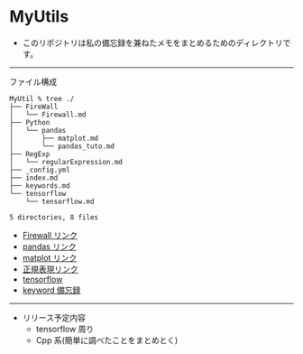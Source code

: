 # MyUtils

- このリポジトリは私の備忘録を兼ねたメモをまとめるためのディレクトリです。

---

ファイル構成

```shell
MyUtil % tree ./
├── FireWall
│   └── Firewall.md
├── Python
│   └── pandas
│       ├── matplot.md
│       └── pandas_tuto.md
├── RegExp
│   └── regularExpression.md
├── _config.yml
├── index.md
├── keywords.md
└── tensorflow
    └── tensorflow.md

5 directories, 8 files
```

- [Firewall リンク](https://puppies-jp.github.io/MyUtils/FireWall/Firewall)
- [pandas リンク](https://puppies-jp.github.io/MyUtils/Python/pandas/pandas_tuto)
- [matplot リンク](https://puppies-jp.github.io/MyUtils/Python/pandas/matplot)
- [正規表現リンク](https://puppies-jp.github.io/MyUtils/RegExp/regularExpression)
- [tensorflow](https://puppies-jp.github.io/MyUtils/tensorflow/tensorflow)
- [keyword 備忘録](https://puppies-jp.github.io/MyUtils/keywords)

---

- リリース予定内容
  - tensorflow 周り
  - Cpp 系(簡単に調べたことをまとめとく)
